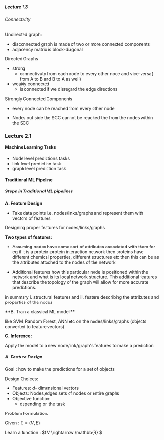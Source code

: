 ##### Lecture 1.3

###### Connectivity

Undirected graph:

- disconnected graph is made of two or more connected components
- adjacency matrix is block-diagonal

Directed Graphs

- strong
  - connectivuty from each node to every other node and vice-versa( from A to B and B to A as well)
- weakly connected 
  -  is connected if we disregard the edge directions

Strongly Connected Components

- every node can be reached from every other node

- Nodes out side the SCC cannot be reached the from the nodes within the SCC

  

### Lecture 2.1

#### Machine Learning Tasks

- Node level predictions tasks
- link level prediction task
- graph level prediction task

#### Traditional ML Pipeline



 ##### Steps in Traditional ML pipelines

**A. Feature Design**

- Take data points i.e. nodes/links/graphs and represent them with vectors of features

Designing proper features for nodes/links/graphs

**Two types of features:**

- Assuming nodes have some sort of attributes associated with them for eg if it is a protein-protein interaction network then proteins have different chemical properties, different structures etc then this can be as the attributes attached to the nodes of the network

- Additional features how this particular node is positioned within the network and what is its local network structure. This additional features that describe the topology of the graph will allow for more accurate predictions.

in summary i. structural features and ii. feature describing the attributes and properties of the nodes



**B. Train a classical ML model **

like SVM, Random Forest, ANN etc on the nodes/links/graphs (objects converted to feature vectors)

**C. Inference:** 

Apply  the model to a new node/link/graph's features to make a prediction

##### A. Feature Design

Goal : how to make the predictions for a set of objects

Design Choices: 

- Features: *d*- dimensional vectors
- Objects: Nodes,edges sets of nodes or entire graphs
- Objective function:
  - depending on the task

Problem Formulation:

Given : $G = (V,E)$ 

Learn a function : $f:V \rightarrow \mathbb{R} $

​	

